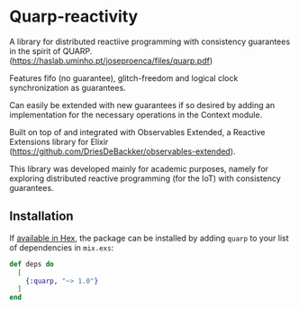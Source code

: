 # Quarp-reactivity

A library for distributed reactiive programming with consistency guarantees in the spirit of QUARP. (https://haslab.uminho.pt/joseproenca/files/quarp.pdf)

Features fifo (no guarantee), glitch-freedom and logical clock synchronization as guarantees.

Can easily be extended with new guarantees if so desired by adding an implementation for the necessary operations in the Context module.

Built on top of and integrated with Observables Extended, a Reactive Extensions library for Elixir (https://github.com/DriesDeBackker/observables-extended).

This library was developed mainly for academic purposes, namely for exploring distributed reactive programming (for the IoT) with consistency guarantees.

## Installation

If [available in Hex](https://hex.pm/docs/publish), the package can be installed
by adding `quarp` to your list of dependencies in `mix.exs`:

```elixir
def deps do
  [
    {:quarp, "~> 1.0"}
  ]
end
```